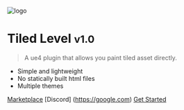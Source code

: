 <!-- _coverpage.md -->

![logo](_media/banner.svg)

# Tiled Level <small>v1.0</small>

> A ue4 plugin that allows you paint tiled asset directly.

- Simple and lightweight
- No statically built html files
- Multiple themes

[Marketplace](https://github.com/docsifyjs/docsify/)
[Discord] (https://google.com)
[Get Started](#docsify)